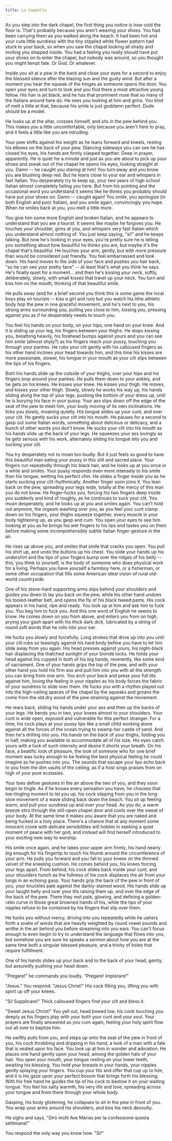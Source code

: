 ```yaml
---
title: La Cappella
---
```


As you step into the dark chapel, the first thing you notice is how cold
the floor is. That's probably because you aren't wearing your shoes.
You had been carrying them as you walked along the beach. It had been
hot and your cute little sundress with the tiny stippled white flower
pattern had stuck to your back, so when you saw the chapel looking all
shady and inviting you stepped inside. You had a feeling you really
should have put your shoes on to enter the chapel, but nobody was
around, so you thought you might tempt fate. Or God. Or whatever.

Inside you sit at a pew in the back and close your eyes for a second
to enjoy the blessed silence after the blazing sun and the gusty wind.
But after a moment you hear the squeak of the hinges as someone opens
the door. You open your eyes and turn to look and you find there a
most attractive young fellow. His hair is jet black, and he has that
prominent nose that so many of the Italians around here do. He sees you
looking at him and grins. You kind of melt a little at that, because his
smile is just goddamn perfect. Dude should be a model.

He looks up at the altar, crosses himself, and sits in the pew behind
you. This makes you a little uncomfortable, only because you aren't here
to pray, and it feels a little like you are intruding.

Your pew shifts against his weight as he leans forward and kneels,
resting his elbows on the back of your pew. Glancing sideways you can
see he has closed his eyes, his hands are firmly clasped together. Deep
in prayer, apparently. He is quiet for a minute and just as you are
about to pick up your shoes and sneak out of the chapel he opens his
eyes, looking straight at you. Damn -- he caught you staring at him! You
turn away and you know you are blushing deep red. But he leans close
to your ear and whispers in fast Italian. You desperately try to keep
up, your two years of high school Italian almost completely failing you
here. But from his pointing and the occasional word you understand it
seems like he thinks you probably should have put your shoes on. Damn
-- caught again! You smile, you apologize (in both English and poor
Italian), and you smile again, convincingly you hope. When he smiles
back at you, you melt a little more.

You give him some more English and broken Italian, and he appears to
understand that you are a tourist. It seems like maybe he forgives you.
He touches your shoulder, grins at you, and whispers very fast Italian
which you understand almost nothing of. You just keep saying, "si!" and
he keeps talking. But now he's looking in your eyes, you're pretty sure
he is telling you something about how beautiful he thinks you are, but
maybe it's the chapel that's beautiful. He touches your arm, gently,
but with more pressure than would be considered just friendly. You feel
embarrassed and look down. His hand moves to the side of your face and
pushes you hair back, "so he can see your pretty face" -- at least
that's what you think he says. He's finally quiet for a moment... and
then he's kissing your neck, softly, deliberately, slowly, with small
kisses that travel up your neck. You turn and kiss him on the mouth,
thinking of that beautiful smile.

He pulls away (and for a brief second you think this is some game the
local boys play on tourists -- kiss a girl and run) but you watch his
lithe athletic body hop the pew in one graceful movement, and he's next
to you, his strong arms surrounding you, pulling you close to him,
kissing you, pressing against you as if he desperately needs to touch
you.

You feel his hands on your body, on your hips, one hand on your knee.
And it is sliding up your leg, his fingers between your thighs. He stops
kissing you, breathing heavily, his forehead bumps against yours and
you can see him smile (almost shyly?) as his fingers reach your pussy,
touching you through your panties. He rubs your clit gently with his
calloused fingers as his other hand inclines your head towards him, and
this time his kisses are more passionate, slower, his tongue in your
mouth as your clit slips between the tips of his fingers.

Both his hands slide up the outside of your thighs, over your hips and
his fingers loop around your panties. He pulls them down to your ankles,
and he gets on his knees. He kisses your knee. He kisses your thigh.
He moves, and kisses your other thigh. Slowly, slowly he works his way
up, his hands sliding along the top of your legs, pushing the bottom
of your dress up, until he is burying his face in your pussy. Your ass
slips down off the edge of the seat of the pew to meet him, your body
moving of its own inclinations. He licks you slowly, moaning quietly.
His tongue slides up your cunt, and over your clit. He gently sucks your
clit into his mouth. He pauses for a second to gasp out some Italian
words, something about delicious or delicacy, and a bunch of other words
you don't know. He sucks your clit into his mouth as his hands slide up
the back of your legs. He squeezes your ass lovingly as he gets serious
with his work, alternately sliding his tongue into you and sucking your
clit.

You try desperately not to moan too loudly. But it just feels so
good to have this beautiful man eating your pussy in this still and
sacred place. Your fingers run repeatedly through his black hair, and
he looks up at you once in a while and smiles. Your pussy responds
even more intensely to his smile than his tongue, wetting his perfect
chin. He slides a finger inside you as he starts sucking your clit
rhythmically. Another finger soon joins it. You lean back on the pew,
spreading your legs wide, totally at the mercy of this man you do not
know. He finger-fucks you, forcing his two fingers deep inside you
suddenly and kind of roughly, as he continues to suck your clit. You
moan desperately, and he looks up at you and smiles again. You can't
hold out anymore, the orgasm washing over you, as you feel your cunt
clamp down on his fingers, your thighs squeeze together, every muscle
in your body tightening up, as you gasp and cum. You open your eyes to
see him looking at you as he brings his wet fingers to his lips and
tastes you on them before making some incomprehensibly subtle Italian
finger-gesture in the air.

He rises up above you, and smiles that smile that cracks you open.
You pull his shirt up, and undo the buttons up his chest. You slide
your hands up his undershirt and the tips of your fingers bump over
the ridges of his belly -- this, you think to yourself, is the body of
someone who does physical work for a living. Perhaps you have yourself a
farmboy here, or a fisherman, or some other occupation that fills some
American ideal vision of rural old-world countryside.

One of his stone-hard supporting arms slips behind your shoulders and
guides you down to lay you back on the pew, while his other hand undoes
his tooled-leather belt, and opens the fly of his black tweed pants. His
cock appears in his hand, ripe and ready. You look up at him and ask him
to fuck you. You beg him to fuck you. And this one word of English he
seems to know. He comes down on you from above, and enters you from on
high, prying your gash apart with his thick dark dick, lubricated by a
string of round soft words that he rolls into your ear.

He fucks you slowly and forcefully. Long strokes that drive up into you
until your clit rubs so teasingly against his hard body before you have
to let him slide away from you again. His head presses against yours,
his night-black hair displacing the thatched sunlight of your blonde
locks. He holds your head against his cupped in both of his big hands,
reverently, like some kind of sacrament. One of your hands grips the top
of the pew, and with your other hand you hold his firm ass and pull him
into you with all the strength you can bring from one arm. You arch your
back and press your full tits against him, loving the feeling in your
nipples as his body forces the fabric of your sundress to slide over
them. He fucks you with a rhythm played out into the high-ceiling spaces
of the chapel by the squeaks and groans the come from the old dry wood
of the pew straining against the movement.

He rears back, sliding his hands under your ass and then up the backs
of your legs. He bends you in two, your knees almost to your shoulders.
Your cunt is wide open, exposed and vulnerable for this perfect
stranger. For a time, his cock plays at your pussy lips like a small
child working alone against all the forces of the ocean trying to swamp
her castle of sand. And then he's drilling into you. His hands on the
back of your thighs, folding you in half, making you available to
accommodate all of his size. His eyes catch yours with a look of such
intensity and desire it shorts your breath. On his face, a beatific look
of pleasure, the look of someone who for one brief moment was lucky
enough to be feeling the best physical feeling he could imagine as he
pushes into you. The sounds that escape your lips echo back to you from
the dim vaults of the ceiling, as if a host sings praises from on high
of your pure ecstasies.

Your toes define gestures in the air above the two of you, and they soon
begin to tingle. As if he knows every sensation you have, he chooses
that toe-tingling moment to let you up, his cock slipping from you in
the long slow movement of a wave sliding back down the beach. You sit
up feeling warm, and pull your sundress up and over your head. As you
do, a warm breeze stirs through the still-open chapel door and cools
over the sweat of your body. At the same time it makes you aware that
you are naked and being fucked in a holy place. There's a chance that at
any moment some innocent crone with delicate sensibilities will hobble
in seeking a quiet moment of peace with her god, and instead will find
herself introduced to your exciting new way to worship.

His smile once again, and he takes your upper arm firmly, his hand
nearly big enough for his fingertip to touch his thumb around the
circumference of your arm. He pulls you forward and you fall to your
knees on the thinned velvet of the kneeling cushion. He comes behind
you, his knees forcing your legs apart. From behind, his cock slides
back inside your cunt, and your shoulders hunch as the fullness of his
cock displaces the air from your lungs in an echoing gasp. Your hands
grip the back of the pew in front of you, your knuckles pale against the
darkly-stained wood. His hands slide up your taught belly and over your
tits raising them up, and over the edge of the back of the pew. There
they rest pale, glowing, and defining a golden-ratio curve in those
great browned hands of his, while the tips of your nipples refuse to be
contained by his fingers that slip over them.

He fucks you without mercy, driving into you repeatedly while he ushers
forth a snake of words that are heavily weighted by round vowel sounds
and writhe in the air behind you before streaming into you ears. You
can't focus enough to even begin to try to understand the language that
flows into you, but somehow you are sure he speaks a sermon about how
you are at the same time both a singular blessed pleasure, and a trinity
of holes that require fulfillment.

One of his hands slides up your back and to the back of your head,
gently, but assuredly pushing your head down.

"Pregare!" he commands you loudly. "Pregare! Implorare!"

"Jesus." You respond. "Jesus Christ!" His cock filling you, lifting you
with spirit up off your knees.

"Si! Supplicare!" Thick calloused fingers find your clit and bless it.

"Sweet Jesus Christ!" You yell out, head bowed low, his cock touching
you deeply as his fingers play with your both your cunt and your soul.
Your prayers are finally answered as you cum again, feeling your holy
spirit flow out all over to baptize him.

He swiftly pulls from you, and steps up onto the seat of the pew in
front of you, his cock throbbing and dripping in his hand, a look of
a man with a fate that is sealed upon his face. You look up at him in
wonder and adoration. He places one hand gently upon your head, among
the golden halo of your hair. You open your mouth, your tongue resting
on your lower teeth, awaiting his blessing. You hold your breasts in
your hands, your nipples gently splaying your fingers. You cup your tits
and offer that cup up to him, and it is his gaze upon your perfect bosom
that brings forth his blessing. With his free hand he guides the tip of
his cock to bestow it on your waiting tongue. You feel his salty warmth,
his very life and love, spreading across your tongue and from there
through your whole body.

Gasping, his body glistening, he collapses to sit in the pew in front
of you. You wrap your arms around his shoulders, and kiss his neck
devoutly.

He sighs and says, "Dirò molti Ave Marias per la confessione questa
settimana!"

You respond the only way you know how. "Si!"


